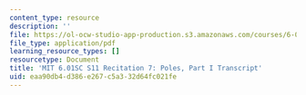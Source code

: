 ```yaml
---
content_type: resource
description: ''
file: https://ol-ocw-studio-app-production.s3.amazonaws.com/courses/6-01sc-introduction-to-electrical-engineering-and-computer-science-i-spring-2011/eaa90db4d386e267c5a332d64fc021fe_MIT6_01SC_rec7_300k.pdf
file_type: application/pdf
learning_resource_types: []
resourcetype: Document
title: 'MIT 6.01SC S11 Recitation 7: Poles, Part I Transcript'
uid: eaa90db4-d386-e267-c5a3-32d64fc021fe
---
```

